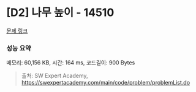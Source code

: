 # [D2] 나무 높이 - 14510 

[문제 링크](https://swexpertacademy.com/main/code/problem/problemDetail.do?contestProbId=AYFofW8qpXYDFAR4) 

### 성능 요약

메모리: 60,156 KB, 시간: 164 ms, 코드길이: 900 Bytes



> 출처: SW Expert Academy, https://swexpertacademy.com/main/code/problem/problemList.do